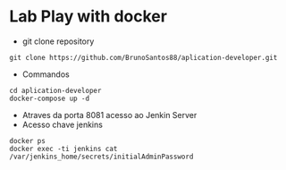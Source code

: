 # Lab Play with docker

-  git clone repository
````
git clone https://github.com/BrunoSantos88/aplication-developer.git
````
- Commandos
````
cd aplication-developer
docker-compose up -d
````
- Atraves da porta 8081 acesso ao Jenkin Server
- Acesso chave jenkins
````
docker ps
docker exec -ti jenkins cat /var/jenkins_home/secrets/initialAdminPassword
````

